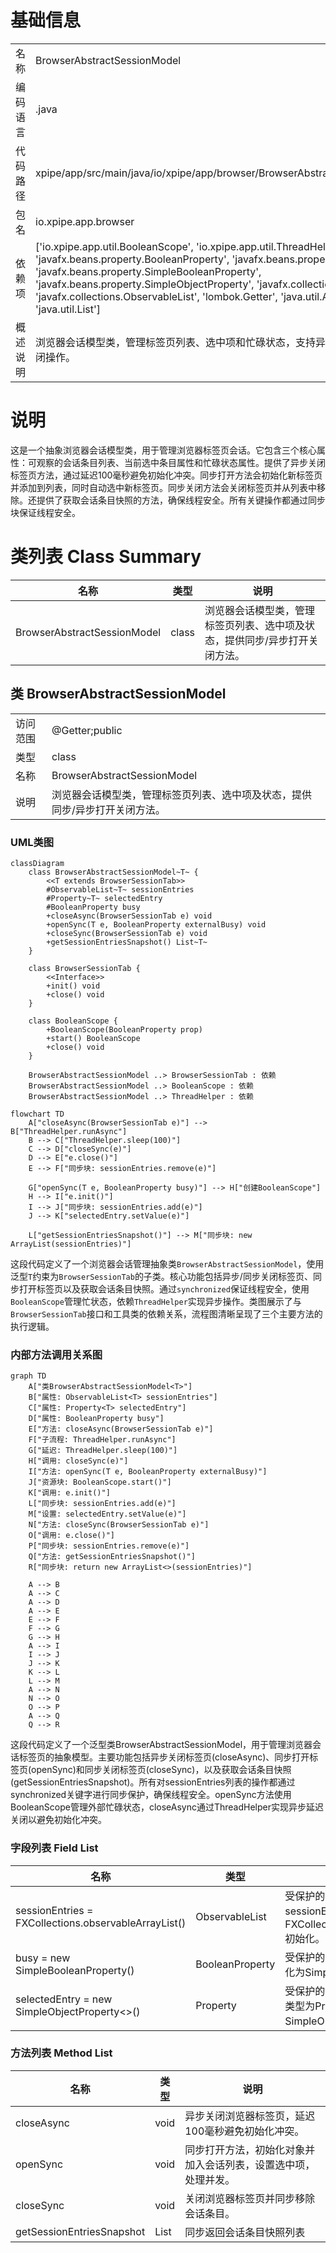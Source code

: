 # 基础信息

|      |      |
|------|------|
| 名称 | BrowserAbstractSessionModel |
| 编码语言 | .java |
| 代码路径 | xpipe/app/src/main/java/io/xpipe/app/browser/BrowserAbstractSessionModel.java |
| 包名 | io.xpipe.app.browser |
| 依赖项 | ['io.xpipe.app.util.BooleanScope', 'io.xpipe.app.util.ThreadHelper', 'javafx.beans.property.BooleanProperty', 'javafx.beans.property.Property', 'javafx.beans.property.SimpleBooleanProperty', 'javafx.beans.property.SimpleObjectProperty', 'javafx.collections.FXCollections', 'javafx.collections.ObservableList', 'lombok.Getter', 'java.util.ArrayList', 'java.util.List'] |
| 概述说明 | 浏览器会话模型类，管理标签页列表、选中项和忙碌状态，支持异步关闭和同步打开/关闭操作。 |

# 说明

这是一个抽象浏览器会话模型类，用于管理浏览器标签页会话。它包含三个核心属性：可观察的会话条目列表、当前选中条目属性和忙碌状态属性。提供了异步关闭标签页方法，通过延迟100毫秒避免初始化冲突。同步打开方法会初始化新标签页并添加到列表，同时自动选中新标签页。同步关闭方法会关闭标签页并从列表中移除。还提供了获取会话条目快照的方法，确保线程安全。所有关键操作都通过同步块保证线程安全。

# 类列表 Class Summary

| 名称   | 类型  | 说明 |
|-------|------|-------------|
| BrowserAbstractSessionModel | class | 浏览器会话模型类，管理标签页列表、选中项及状态，提供同步/异步打开关闭方法。 |



## 类 BrowserAbstractSessionModel

|      |      |
|------|------|
| 访问范围 | @Getter;public |
| 类型 | class |
| 名称 | BrowserAbstractSessionModel |
| 说明 | 浏览器会话模型类，管理标签页列表、选中项及状态，提供同步/异步打开关闭方法。 |


### UML类图

```mermaid
classDiagram
    class BrowserAbstractSessionModel~T~ {
        <<T extends BrowserSessionTab>>
        #ObservableList~T~ sessionEntries
        #Property~T~ selectedEntry
        #BooleanProperty busy
        +closeAsync(BrowserSessionTab e) void
        +openSync(T e, BooleanProperty externalBusy) void
        +closeSync(BrowserSessionTab e) void
        +getSessionEntriesSnapshot() List~T~
    }

    class BrowserSessionTab {
        <<Interface>>
        +init() void
        +close() void
    }

    class BooleanScope {
        +BooleanScope(BooleanProperty prop)
        +start() BooleanScope
        +close() void
    }

    BrowserAbstractSessionModel ..> BrowserSessionTab : 依赖
    BrowserAbstractSessionModel ..> BooleanScope : 依赖
    BrowserAbstractSessionModel ..> ThreadHelper : 依赖
```

```mermaid
flowchart TD
    A["closeAsync(BrowserSessionTab e)"] --> B["ThreadHelper.runAsync"]
    B --> C["ThreadHelper.sleep(100)"]
    C --> D["closeSync(e)"]
    D --> E["e.close()"]
    E --> F["同步块: sessionEntries.remove(e)"]

    G["openSync(T e, BooleanProperty busy)"] --> H["创建BooleanScope"]
    H --> I["e.init()"]
    I --> J["同步块: sessionEntries.add(e)"]
    J --> K["selectedEntry.setValue(e)"]

    L["getSessionEntriesSnapshot()"] --> M["同步块: new ArrayList(sessionEntries)"]
```

这段代码定义了一个浏览器会话管理抽象类`BrowserAbstractSessionModel`，使用泛型`T`约束为`BrowserSessionTab`的子类。核心功能包括异步/同步关闭标签页、同步打开标签页以及获取会话条目快照。通过`synchronized`保证线程安全，使用`BooleanScope`管理忙状态，依赖`ThreadHelper`实现异步操作。类图展示了与`BrowserSessionTab`接口和工具类的依赖关系，流程图清晰呈现了三个主要方法的执行逻辑。


### 内部方法调用关系图

```mermaid
graph TD
    A["类BrowserAbstractSessionModel<T>"]
    B["属性: ObservableList<T> sessionEntries"]
    C["属性: Property<T> selectedEntry"]
    D["属性: BooleanProperty busy"]
    E["方法: closeAsync(BrowserSessionTab e)"]
    F["子流程: ThreadHelper.runAsync"]
    G["延迟: ThreadHelper.sleep(100)"]
    H["调用: closeSync(e)"]
    I["方法: openSync(T e, BooleanProperty externalBusy)"]
    J["资源块: BooleanScope.start()"]
    K["调用: e.init()"]
    L["同步块: sessionEntries.add(e)"]
    M["设置: selectedEntry.setValue(e)"]
    N["方法: closeSync(BrowserSessionTab e)"]
    O["调用: e.close()"]
    P["同步块: sessionEntries.remove(e)"]
    Q["方法: getSessionEntriesSnapshot()"]
    R["同步块: return new ArrayList<>(sessionEntries)"]

    A --> B
    A --> C
    A --> D
    A --> E
    E --> F
    F --> G
    G --> H
    A --> I
    I --> J
    J --> K
    K --> L
    L --> M
    A --> N
    N --> O
    O --> P
    A --> Q
    Q --> R
```

这段代码定义了一个泛型类BrowserAbstractSessionModel，用于管理浏览器会话标签页的抽象模型。主要功能包括异步关闭标签页(closeAsync)、同步打开标签页(openSync)和同步关闭标签页(closeSync)，以及获取会话条目快照(getSessionEntriesSnapshot)。所有对sessionEntries列表的操作都通过synchronized关键字进行同步保护，确保线程安全。openSync方法使用BooleanScope管理外部忙碌状态，closeAsync通过ThreadHelper实现异步延迟关闭以避免初始化冲突。

### 字段列表 Field List

| 名称  | 类型  | 说明 |
|-------|-------|------|
| sessionEntries = FXCollections.observableArrayList() | ObservableList<T> | 受保护的最终可观察列表sessionEntries，使用FXCollections.observableArrayList初始化。 |
| busy = new SimpleBooleanProperty() | BooleanProperty | 受保护的最终布尔属性busy，初始化为SimpleBooleanProperty实例。 |
| selectedEntry = new SimpleObjectProperty<>() | Property<T> | 受保护的最终属性selectedEntry，类型为Property<T>，初始化为SimpleObjectProperty。 |

### 方法列表 Method List

| 名称  | 类型  | 说明 |
|-------|-------|------|
| closeAsync | void | 异步关闭浏览器标签页，延迟100毫秒避免初始化冲突。 |
| openSync | void | 同步打开方法，初始化对象并加入会话列表，设置选中项，处理并发。 |
| closeSync | void | 关闭浏览器标签页并同步移除会话条目。 |
| getSessionEntriesSnapshot | List<T> | 同步返回会话条目快照列表 |




